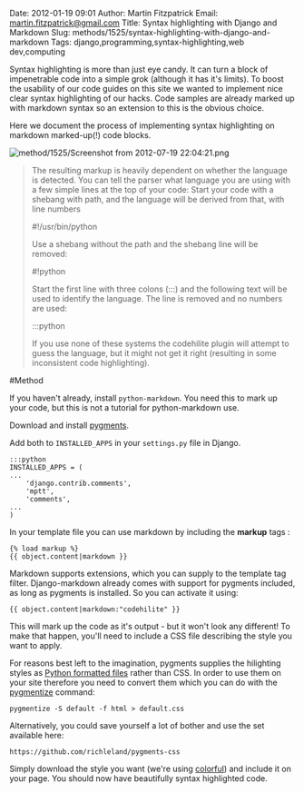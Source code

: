 Date: 2012-01-19 09:01
Author: Martin Fitzpatrick
Email: martin.fitzpatrick@gmail.com
Title: Syntax highlighting with Django and Markdown
Slug: methods/1525/syntax-highlighting-with-django-and-markdown
Tags: django,programming,syntax-highlighting,web dev,computing

Syntax highlighting is more than just eye candy. It can turn a block of impenetrable code into a simple grok (although it has it's limits). To boost the usability of our code guides on this site we wanted to implement nice clear syntax highlighting of our hacks. Code samples are already marked up with markdown syntax so an extension to this is the obvious choice.

Here we document the process of implementing syntax highlighting on markdown marked-up(!) code blocks.


![method/1525/Screenshot from 2012-07-19 22:04:21.png](/static/images/method/1525/Screenshot%20from%202012-07-19%2022%3A04%3A21.png)



>The resulting markup is heavily dependent on whether the language is detected. You can tell the parser what language you are using with a few simple lines at the top of your code:
>Start your code with a shebang with path, and the language will be derived from that, with line numbers
>
>    #!/usr/bin/python
>
>Use a shebang without the path and the shebang line will be removed: 
>
>    #!python
>
>Start the first line with three colons (:::) and the following text will be used to identify the language. The line is removed and no numbers are used:
>
>    :::python
>
>If you use none of these systems the codehilite plugin will attempt to guess the language, but it might not get it right (resulting in some inconsistent code highlighting).
>




#Method

If you haven't already, install `python-markdown`. You need this to mark up your code, but this is not a tutorial for python-markdown use. 



Download and install [pygments](http://pygments.org/).



Add both to `INSTALLED_APPS` in your `settings.py` file in Django.

    :::python
    INSTALLED_APPS = (
    ...
        'django.contrib.comments',
        'mptt',
        'comments',
    ...
    )




In your template file you can use markdown by including the **markup** tags :

    {% load markup %}
    {{ object.content|markdown }}





Markdown supports extensions, which you can supply to the template tag filter. Django-markdown already comes with support for pygments included, as long as pygments is installed. So you can activate it using:

    {{ object.content|markdown:"codehilite" }}

This will mark up the code as it's output - but it won't look any different! To make that happen, you'll need to include a CSS file describing the style you want to apply.



For reasons best left to the imagination, pygments supplies the hilighting styles as  [Python formatted files](http://pygments.org/docs/styles/)  rather than CSS. In order to use them on your site therefore you need to convert them which you can do with the [pygmentize](http://pygments.org/docs/cmdline/) command:

    pygmentize -S default -f html > default.css

Alternatively, you could save yourself a lot of bother and use the set available here:

    https://github.com/richleland/pygments-css

Simply download the style you want (we're using [colorful](https://github.com/richleland/pygments-css/blob/master/colorful.css)) and include it on your page. You should now have beautifully syntax highlighted code.





